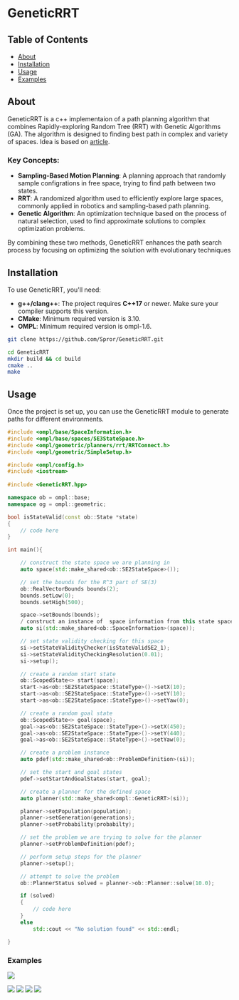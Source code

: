# GeneticRRT

## Table of Contents
- [About](#about)
- [Installation](#installation)
- [Usage](#usage)
- [Examples](#examples)

## About
GeneticRRT is a c++ implementaion of a path planning algorithm that combines Rapidly-exploring Random Tree (RRT) with Genetic Algorithms (GA). The algorithm is designed to finding best path in complex and variety of spaces. Idea is based on [article](https://www.researchgate.net/publication/370216685_Genetic_RRT_Asymptotically_Optimal_Sampling-based_Path_Planning_via_Optimization_of_Genetic_Algorithm).

### Key Concepts:
- **Sampling-Based Motion Planning**: A planning approach that randomly sample configrations in free space, trying to find path between two states.
- **RRT**: A randomized algorithm used to efficiently explore large spaces, commonly applied in robotics and sampling-based path planning.
- **Genetic Algorithm**: An optimization technique based on the process of natural selection, used to find approximate solutions to complex optimization problems.

By combining these two methods, GeneticRRT enhances the path search process by focusing on optimizing the solution with evolutionary techniques

## Installation
To use GeneticRRT, you'll need:
- **g++/clang++**: The project requires **C++17** or newer. Make sure your compiler supports this version.
- **CMake**: Minimum required version is 3.10.
- **OMPL**: Minimum required version is ompl-1.6.

```bash
git clone https://github.com/Spror/GeneticRRT.git
```
```bash
cd GeneticRRT
mkdir build && cd build
cmake ..
make
```
## Usage
Once the project is set up, you can use the GeneticRRT module to generate paths for different environments.

```c++
#include <ompl/base/SpaceInformation.h>
#include <ompl/base/spaces/SE3StateSpace.h>
#include <ompl/geometric/planners/rrt/RRTConnect.h>
#include <ompl/geometric/SimpleSetup.h>

#include <ompl/config.h>
#include <iostream>
  
#include <GeneticRRT.hpp>

namespace ob = ompl::base;
namespace og = ompl::geometric;

bool isStateValid(const ob::State *state)
{
    // code here
}

int main(){

    // construct the state space we are planning in
    auto space(std::make_shared<ob::SE2StateSpace>());

    // set the bounds for the R^3 part of SE(3)
    ob::RealVectorBounds bounds(2);
    bounds.setLow(0);
    bounds.setHigh(500);

    space->setBounds(bounds);
    / construct an instance of  space information from this state space
    auto si(std::make_shared<ob::SpaceInformation>(space));

    // set state validity checking for this space
    si->setStateValidityChecker(isStateValidSE2_1);
    si->setStateValidityCheckingResolution(0.01); 
    si->setup();

    // create a random start state
    ob::ScopedState<> start(space);
    start->as<ob::SE2StateSpace::StateType>()->setX(10);
    start->as<ob::SE2StateSpace::StateType>()->setY(10);
    start->as<ob::SE2StateSpace::StateType>()->setYaw(0);

    // create a random goal state
    ob::ScopedState<> goal(space);
    goal->as<ob::SE2StateSpace::StateType>()->setX(450);
    goal->as<ob::SE2StateSpace::StateType>()->setY(440);
    goal->as<ob::SE2StateSpace::StateType>()->setYaw(0);

    // create a problem instance
    auto pdef(std::make_shared<ob::ProblemDefinition>(si));

    // set the start and goal states
    pdef->setStartAndGoalStates(start, goal);

    // create a planner for the defined space
    auto planner(std::make_shared<ompl::GeneticRRT>(si));

    planner->setPopulation(population);
    planner->setGeneration(generations);
    planner->setProbability(probabilty);

    // set the problem we are trying to solve for the planner
    planner->setProblemDefinition(pdef);

    // perform setup steps for the planner
    planner->setup();

    // attempt to solve the problem 
    ob::PlannerStatus solved = planner->ob::Planner::solve(10.0);

    if (solved)
    {
        // code here
    }
    else
        std::cout << "No solution found" << std::endl;

}
```
### Examples

![](img/crossover.gif)


![](img/img_1.png)
![](img/img_2.png)
![](img/img_3.png)
![](img/img_4.png)

